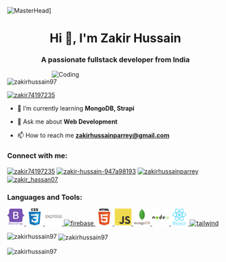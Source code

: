 ![MasterHead](https://theacemakers.com/wp-content/uploads/2020/05/coustom-web.gif )]
<h1 align="center">Hi 👋, I'm Zakir Hussain</h1>
<h3 align="center">A passionate fullstack developer from India</h3>
<img align="right" alt="Coding" width="400" src="https://camo.githubusercontent.com/cae12fddd9d6982901d82580bdf321d81fb299141098ca1c2d4891870827bf17/68747470733a2f2f6d69726f2e6d656469756d2e636f6d2f6d61782f313336302f302a37513379765349765f7430696f4a2d5a2e676966">


<p align="left"> <img src="https://komarev.com/ghpvc/?username=zakirhussain97&label=Profile%20views&color=0e75b6&style=flat" alt="zakirhussain97" /> </p>

<p align="left"> <a href="https://twitter.com/zakir74197235" target="blank"><img src="https://img.shields.io/twitter/follow/zakir74197235?logo=twitter&style=for-the-badge" alt="zakir74197235" /></a> </p>

- 🌱 I’m currently learning **MongoDB, Strapi**

- 💬 Ask me about **Web Development**

- 📫 How to reach me **zakirhussainparrey@gmail.com**

<h3 align="left">Connect with me:</h3>
<p align="left">
<a href="https://twitter.com/zakir74197235" target="blank"><img align="center" src="https://raw.githubusercontent.com/rahuldkjain/github-profile-readme-generator/master/src/images/icons/Social/twitter.svg" alt="zakir74197235" height="30" width="40" /></a>
<a href="https://linkedin.com/in/zakir-hussain-947a98193" target="blank"><img align="center" src="https://raw.githubusercontent.com/rahuldkjain/github-profile-readme-generator/master/src/images/icons/Social/linked-in-alt.svg" alt="zakir-hussain-947a98193" height="30" width="40" /></a>
<a href="https://fb.com/zakirhussainparrey" target="blank"><img align="center" src="https://raw.githubusercontent.com/rahuldkjain/github-profile-readme-generator/master/src/images/icons/Social/facebook.svg" alt="zakirhussainparrey" height="30" width="40" /></a>
<a href="https://instagram.com/zakir_hassan07" target="blank"><img align="center" src="https://raw.githubusercontent.com/rahuldkjain/github-profile-readme-generator/master/src/images/icons/Social/instagram.svg" alt="zakir_hassan07" height="30" width="40" /></a>
</p>

<h3 align="left">Languages and Tools:</h3>
<p align="left"> <a href="https://getbootstrap.com" target="_blank" rel="noreferrer"> <img src="https://raw.githubusercontent.com/devicons/devicon/master/icons/bootstrap/bootstrap-plain-wordmark.svg" alt="bootstrap" width="40" height="40"/> </a> <a href="https://www.w3schools.com/css/" target="_blank" rel="noreferrer"> <img src="https://raw.githubusercontent.com/devicons/devicon/master/icons/css3/css3-original-wordmark.svg" alt="css3" width="40" height="40"/> </a> <a href="https://expressjs.com" target="_blank" rel="noreferrer"> <img src="https://raw.githubusercontent.com/devicons/devicon/master/icons/express/express-original-wordmark.svg" alt="express" width="40" height="40"/> </a> <a href="https://firebase.google.com/" target="_blank" rel="noreferrer"> <img src="https://www.vectorlogo.zone/logos/firebase/firebase-icon.svg" alt="firebase" width="40" height="40"/> </a> <a href="https://www.w3.org/html/" target="_blank" rel="noreferrer"> <img src="https://raw.githubusercontent.com/devicons/devicon/master/icons/html5/html5-original-wordmark.svg" alt="html5" width="40" height="40"/> </a> <a href="https://developer.mozilla.org/en-US/docs/Web/JavaScript" target="_blank" rel="noreferrer"> <img src="https://raw.githubusercontent.com/devicons/devicon/master/icons/javascript/javascript-original.svg" alt="javascript" width="40" height="40"/> </a> <a href="https://www.mongodb.com/" target="_blank" rel="noreferrer"> <img src="https://raw.githubusercontent.com/devicons/devicon/master/icons/mongodb/mongodb-original-wordmark.svg" alt="mongodb" width="40" height="40"/> </a> <a href="https://nodejs.org" target="_blank" rel="noreferrer"> <img src="https://raw.githubusercontent.com/devicons/devicon/master/icons/nodejs/nodejs-original-wordmark.svg" alt="nodejs" width="40" height="40"/> </a> <a href="https://reactjs.org/" target="_blank" rel="noreferrer"> <img src="https://raw.githubusercontent.com/devicons/devicon/master/icons/react/react-original-wordmark.svg" alt="react" width="40" height="40"/> </a> <a href="https://tailwindcss.com/" target="_blank" rel="noreferrer"> <img src="https://www.vectorlogo.zone/logos/tailwindcss/tailwindcss-icon.svg" alt="tailwind" width="40" height="40"/> </a> </p>

<p><img align="left" src="https://github-readme-stats.vercel.app/api/top-langs?username=zakirhussain97&show_icons=true&locale=en&layout=compact" alt="zakirhussain97" /></p>

<p>&nbsp;<img align="center" src="https://github-readme-stats.vercel.app/api?username=zakirhussain97&show_icons=true&locale=en" alt="zakirhussain97" /></p>

<p><img align="center" src="https://github-readme-streak-stats.herokuapp.com/?user=zakirhussain97&" alt="zakirhussain97" /></p>
